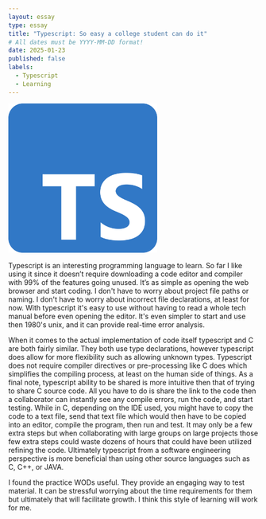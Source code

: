 ```yaml
---
layout: essay
type: essay
title: "Typescript: So easy a college student can do it"
# All dates must be YYYY-MM-DD format!
date: 2025-01-23
published: false
labels:
  - Typescript
  - Learning
---
```


<img width="300px" class="rounded float-start pe-4" src="../img/typescript.png">


  Typescript is an interesting programming language to learn. So far I like using it since it doesn’t require downloading a code editor and compiler with 99% of the features going unused. It’s as simple as opening the web browser and start coding. I don't have to worry about project file paths or naming. I don't have to worry about incorrect file declarations, at least for now. With typescript it's easy to use without having to read a whole tech manual before even opening the editor. It's even simpler to start and use then 1980's unix, and it can provide real-time error analysis.

  When it comes to the actual implementation of code itself typescript and C are both fairly similar. They both use type declarations, however typescript does allow for more flexibility such as allowing unknown types. Typescript does not require compiler directives or pre-processing like C does which simplifies the compiling process, at least on the human side of things. As a final note, typescript ability to be shared is more intuitive then that of trying to share C source code. All you have to do is share the link to the code then a collaborator can instantly see any compile errors, run the code, and start testing. While in C, depending on the IDE used, you might have to copy the code to a text file, send that text file which would then have to be copied into an editor, compile the program, then run and test. It may only be a few extra steps but when collaborating with large groups on large projects those few extra steps could waste dozens of hours that could have been utilized refining the code. Ultimately typescript from a software engineering perspective is more beneficial than using other source languages such as C, C++, or JAVA.

  I found the practice WODs useful. They provide an engaging way to test material. It can be stressful worrying about the time requirements for them but ultimately that will facilitate growth. I think this style of learning will work for me.
